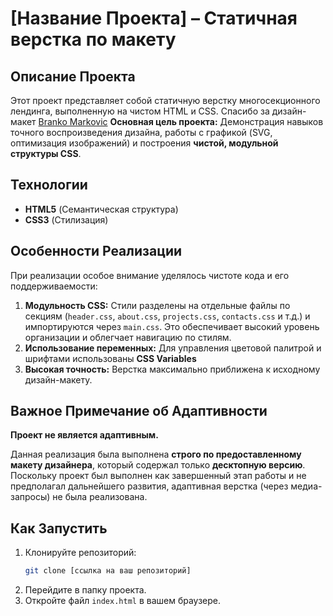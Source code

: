 # [Название Проекта] – Статичная верстка по макету

## Описание Проекта

Этот проект представляет собой статичную верстку многосекционного лендинга, выполненную на чистом HTML и CSS.
Спасибо за дизайн-макет [Branko Markovic](https://dribbble.com/iam5kinny)
**Основная цель проекта:** Демонстрация навыков точного воспроизведения дизайна, работы с графикой (SVG, оптимизация изображений) и построения **чистой, модульной структуры CSS**.

## Технологии

* **HTML5** (Семантическая структура)
* **CSS3** (Стилизация)

## Особенности Реализации

При реализации особое внимание уделялось чистоте кода и его поддерживаемости:

1.  **Модульность CSS:** Стили разделены на отдельные файлы по секциям (`header.css`, `about.css`, `projects.css`, `contacts.css` и т.д.) и импортируются через `main.css`. Это обеспечивает высокий уровень организации и облегчает навигацию по стилям.
2.  **Использование переменных:** Для управления цветовой палитрой и шрифтами использованы **CSS Variables** 
3.  **Высокая точность:** Верстка максимально приближена к исходному дизайн-макету.

## Важное Примечание об Адаптивности

**Проект не является адаптивным.**

Данная реализация была выполнена **строго по предоставленному макету дизайнера**, который содержал только **десктопную версию**. Поскольку проект был выполнен как завершенный этап работы и не предполагал дальнейшего развития, адаптивная верстка (через медиа-запросы) не была реализована.

## Как Запустить

1.  Клонируйте репозиторий:
    ```bash
    git clone [ссылка на ваш репозиторий]
    ```
2.  Перейдите в папку проекта.
3.  Откройте файл `index.html` в вашем браузере.